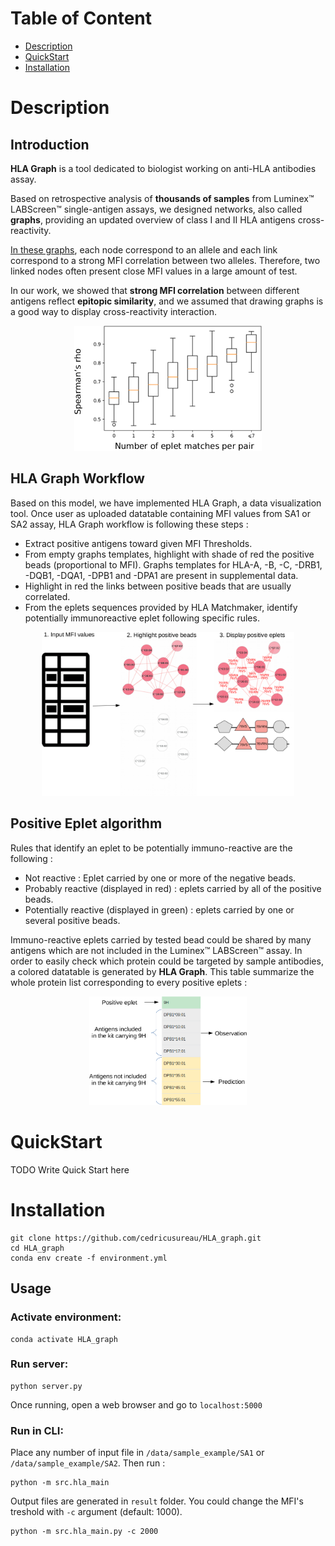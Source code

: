 # Table of Content

- [Description](#Description)
- [QuickStart](#QuickStart)
- [Installation](#Installation)

# Description

## Introduction

__HLA Graph__ is a tool dedicated to biologist working on anti-HLA antibodies assay. 

Based on retrospective analysis of __thousands of samples__ from Luminex™ LABScreen™ single-antigen assays, we designed networks, also called __graphs__, 
providing an updated overview of class I and II HLA antigens cross-reactivity. 

[In these graphs](https://raw.githubusercontent.com/cedricusureau/HLA_graph/master/figures/b15_exemple.png), each node correspond to an allele and each link correspond to a strong MFI correlation between two alleles. Therefore, two linked nodes often present close MFI values in a large amount of test. 

In our work, we showed that **strong MFI correlation** between different antigens reflect **epitopic similarity**, and we assumed that drawing graphs is a good way to display cross-reactivity interaction.

<p align="center">
  <img width="300" height="200" src="https://raw.githubusercontent.com/cedricusureau/HLA_graph/master/figures/eplet_corr.png">
</p>

## HLA Graph Workflow

Based on this model, we have implemented HLA Graph, a data visualization tool. Once user as uploaded datatable containing MFI values from SA1 or SA2 assay, HLA Graph workflow is following these steps :
   - Extract positive antigens toward given MFI Thresholds.
   - From empty graphs templates, highlight with shade of red the positive beads (proportional to MFI). Graphs templates for HLA-A, -B, -C, -DRB1, -DQB1, -DQA1, -DPB1 and -DPA1 are present in supplemental data.
   - Highlight in red the links between positive beads that are usually correlated.
   - From the eplets sequences provided by HLA Matchmaker, identify potentially immunoreactive eplet following specific rules. 


<p align="center">
  <img width="80%" height="80%" src="https://raw.githubusercontent.com/cedricusureau/HLA_graph/master/figures/HLA_graph_Flowcharts.png">
</p>

## Positive Eplet algorithm

Rules that identify an eplet to be potentially immuno-reactive are the following : 
   - Not reactive : Eplet carried by one or more of the negative beads.     
   - Probably reactive (displayed in red) : eplets carried by all of the positive beads.
   - Potentially reactive (displayed in green) : eplets carried by one or several positive beads. 

Immuno-reactive eplets carried by tested bead could be shared by many antigens which are not included in the Luminex™ LABScreen™ assay. In order to easily check which protein could be targeted by sample antibodies, a colored datatable is generated by __HLA Graph__. This table summarize the whole protein list corresponding to every positive eplets :  

<p align="center">
  <img width="50%" height="50%" src="https://raw.githubusercontent.com/cedricusureau/HLA_graph/master/figures/datatable example.png">
</p>


# QuickStart

TODO Write Quick Start here

# Installation 

```shell script
git clone https://github.com/cedricusureau/HLA_graph.git
cd HLA_graph
conda env create -f environment.yml
```

## Usage 


### Activate environment:
```shell script
conda activate HLA_graph
```

### Run server:
```shell script
python server.py
```
Once running, open a web browser and go to `localhost:5000`

### Run in CLI:

Place any number of input file in `/data/sample_example/SA1` or `/data/sample_example/SA2`. Then run :

```shell script
python -m src.hla_main
```
Output files are generated in `result` folder.
You could change the MFI's treshold with `-c` argument (default: 1000).

```shell script
python -m src.hla_main.py -c 2000
```